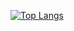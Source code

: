 [![Top Langs](https://github-readme-stats.vercel.app/api/top-langs/?username=l-enrique-v)](https://github.com/anuraghazra/github-readme-stats)
